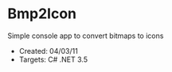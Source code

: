 # Bmp2Icon
Simple console app to convert bitmaps to icons

- Created: 04/03/11
- Targets: C# .NET 3.5
